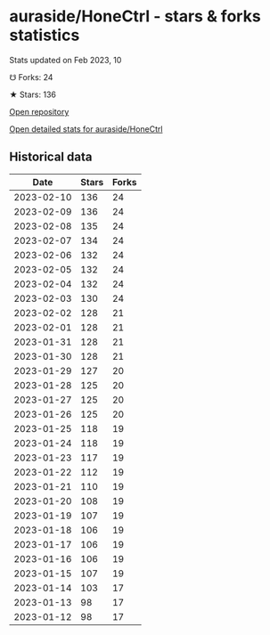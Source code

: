 # auraside/HoneCtrl - stars & forks statistics

Stats updated on Feb 2023, 10

☋ Forks: 24

★ Stars: 136

[Open repository](https://github.com/auraside/HoneCtrl)

[Open detailed stats for auraside/HoneCtrl](https://reviewgithub.com/rep/auraside/HoneCtrl)

## Historical data
| Date | Stars | Forks |
|------|-------|-------|
| 2023-02-10 | 136 | 24 | 
| 2023-02-09 | 136 | 24 | 
| 2023-02-08 | 135 | 24 | 
| 2023-02-07 | 134 | 24 | 
| 2023-02-06 | 132 | 24 | 
| 2023-02-05 | 132 | 24 | 
| 2023-02-04 | 132 | 24 | 
| 2023-02-03 | 130 | 24 | 
| 2023-02-02 | 128 | 21 | 
| 2023-02-01 | 128 | 21 | 
| 2023-01-31 | 128 | 21 | 
| 2023-01-30 | 128 | 21 | 
| 2023-01-29 | 127 | 20 | 
| 2023-01-28 | 125 | 20 | 
| 2023-01-27 | 125 | 20 | 
| 2023-01-26 | 125 | 20 | 
| 2023-01-25 | 118 | 19 | 
| 2023-01-24 | 118 | 19 | 
| 2023-01-23 | 117 | 19 | 
| 2023-01-22 | 112 | 19 | 
| 2023-01-21 | 110 | 19 | 
| 2023-01-20 | 108 | 19 | 
| 2023-01-19 | 107 | 19 | 
| 2023-01-18 | 106 | 19 | 
| 2023-01-17 | 106 | 19 | 
| 2023-01-16 | 106 | 19 | 
| 2023-01-15 | 107 | 19 | 
| 2023-01-14 | 103 | 17 | 
| 2023-01-13 | 98 | 17 | 
| 2023-01-12 | 98 | 17 | 


